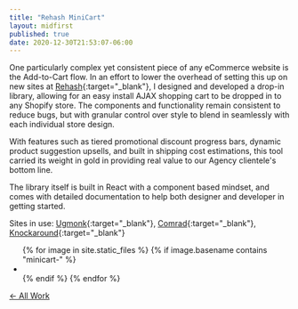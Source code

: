 ```yaml
---
title: "Rehash MiniCart"
layout: midfirst
published: true
date: 2020-12-30T21:53:07-06:00
---
```



One particularly complex yet consistent piece of any eCommerce website is the Add-to-Cart flow. In an effort to
lower the overhead of setting this up on new sites at [Rehash](https://www.rehash.com){:target="_blank"}, I designed and developed
a drop-in library, allowing for an easy install AJAX shopping cart to be dropped in to any Shopify store. The components
and functionality remain consistent to reduce bugs, but with granular control over style to blend in seamlessly with
each individual store design.

With features such as tiered promotional discount progress bars, dynamic product suggestion upsells, and built in
shipping cost estimations, this tool carried its weight in gold in providing real value to our Agency clientele's
bottom line.

The library itself is built in React with a component based mindset, and comes with detailed documentation to help
both designer and developer in getting started.

Sites in use: [Ugmonk](https://ugmonk.com){:target="_blank"}, [Comrad](https://comradsocks.com){:target="_blank"}, [Knockaround](https://knockaround.com/){:target="_blank"}

<ul class="img-grid list list--inline">
{% for image in site.static_files %}
  {% if image.basename contains "minicart-" %}
    <li>
      <a href="{{ site.url }}{{site.baseurl}}/assets/img/{{image.name}}?ver={{site.version}}">
        <img data-src="{{ site.url }}{{site.baseurl}}/assets/img/{{image.name}}?ver={{site.version}}" />
      </a>
    </li>
  {% endif %}
{% endfor %}
</ul>


<a href="/midfirst/work" class="take-me-back">&larr; All Work</a>
